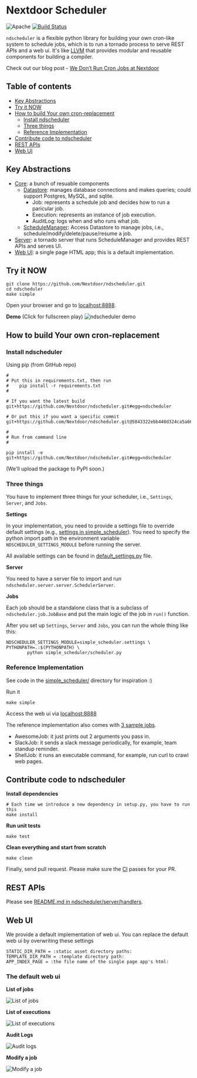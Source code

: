 # Nextdoor Scheduler

![Apache](https://img.shields.io/hexpm/l/plug.svg) 
[![Build Status](https://travis-ci.org/Nextdoor/ndscheduler.svg)](https://travis-ci.org/Nextdoor/ndscheduler)

``ndscheduler`` is a flexible python library for building your own cron-like system to schedule jobs, which is to run a tornado process to serve REST APIs and a web ui. It's like [LLVM](http://llvm.org/) that provides modular and reusable components for building a compiler. 

Check out our blog post - [We Don’t Run Cron Jobs at Nextdoor](https://engblog.nextdoor.com/2015/06/10/we-do-not-run-cron-jobs-at-nextdoor/)

## Table of contents
  
  * [Key Abstractions](#key-abstractions)
  * [Try it NOW](#try-it-now)
  * [How to build Your own cron-replacement](#how-to-build-your-own-cron-replacement)
    * [Install ndscheduler](#install-ndscheduler)
    * [Three things](#three-things)
    * [Reference Implementation](#reference-implementation)   
  * [Contribute code to ndscheduler](#contribute-code-to-ndscheduler)
  * [REST APIs](#rest-apis)
  * [Web UI](#web-ui)

## Key Abstractions

* [Core](https://github.com/Nextdoor/ndscheduler/tree/master/ndscheduler/core): a bunch of resuable components
  * [Datastore](https://github.com/Nextdoor/ndscheduler/tree/master/ndscheduler/core/datastore): manages database connections and makes queries; could support Postgres, MySQL, and sqlite.
    * Job: represents a schedule job and decides how to run a paricular job.
    * Execution: represents an instance of job execution.
    * AuditLog: logs when and who runs what job.
  * [ScheduleManager](https://github.com/Nextdoor/ndscheduler/blob/master/ndscheduler/core/scheduler_manager.py): Access Datastore to manage jobs, i.e., schedule/modify/delete/pause/resume a job.
* [Server](https://github.com/Nextdoor/ndscheduler/tree/master/ndscheduler/server): a tornado server that runs ScheduleManager and provides REST APIs and serves UI.
* [Web UI](https://github.com/Nextdoor/ndscheduler/tree/master/ndscheduler/static): a single page HTML app; this is a default implementation.

## Try it NOW

    git clone https://github.com/Nextdoor/ndscheduler.git
    cd ndscheduler
    make simple
    
Open your browser and go to [localhost:8888](http://localhost:8888). 

**Demo**
(Click for fullscreen play)
![ndscheduler demo](https://giant.gfycat.com/NastyBossyBeaver.gif)

## How to build Your own cron-replacement

### Install ndscheduler
Using pip (from GitHub repo)

    #
    # Put this in requirements.txt, then run
    #    pip install -r requirements.txt
    #

    # If you want the latest build
    git+https://github.com/Nextdoor/ndscheduler.git#egg=ndscheduler

    # Or put this if you want a specific commit
    git+https://github.com/Nextdoor/ndscheduler.git@5843322ebb440d324ca5a66ba55fea1fd00dabe8

    #
    # Run from command line
    #

    pip install -e git+https://github.com/Nextdoor/ndscheduler.git#egg=ndscheduler

(We'll upload the package to PyPI soon.)

### Three things

You have to implement three things for your scheduler, i.e., ``Settings``, ``Server``, and ``Jobs``.

**Settings**

In your implementation, you need to provide a settings file to override default settings (e.g., [settings in simple_scheduler](https://github.com/Nextdoor/ndscheduler/blob/master/simple_scheduler/settings.py)). You need to specify the python import path in the environment variable ``NDSCHEDULER_SETTINGS_MODULE`` before running the server.

All available settings can be found in [default_settings.py](https://github.com/Nextdoor/ndscheduler/blob/master/ndscheduler/default_settings.py) file.

**Server**

You need to have a server file to import and run ``ndscheduler.server.server.SchedulerServer``.

**Jobs**

Each job should be a standalone class that is a subclass of ``ndscheduler.job.JobBase`` and put the main logic of the job in ``run()`` function.

After you set up ``Settings``, ``Server`` and ``Jobs``, you can run the whole thing like this:

    NDSCHEDULER_SETTINGS_MODULE=simple_scheduler.settings \
    PYTHONPATH=.:$(PYTHONPATH) \
		    python simple_scheduler/scheduler.py

### Reference Implementation

See code in the [simple_scheduler/](https://github.com/Nextdoor/ndscheduler/tree/master/simple_scheduler) directory for inspiration :)

Run it

    make simple
    
Access the web ui via [localhost:8888](http://localhost:8888)

The reference implementation also comes with [3 sample jobs](https://github.com/Nextdoor/ndscheduler/tree/master/simple_scheduler/jobs).
* AwesomeJob: it just prints out 2 arguments you pass in.
* SlackJob: it sends a slack message periodically, for example, team standup reminder.
* ShellJob: it runs an executable command, for example, run curl to crawl web pages.

## Contribute code to ndscheduler

**Install dependencies**

    # Each time we introduce a new dependency in setup.py, you have to run this
    make install

**Run unit tests**

    make test
    
**Clean everything and start from scratch**
    
    make clean

Finally, send pull request. Please make sure the [CI](https://travis-ci.org/Nextdoor/ndscheduler) passes for your PR.

## REST APIs

Please see [README.md in ndscheduler/server/handlers](https://github.com/Nextdoor/ndscheduler/blob/master/ndscheduler/server/handlers/README.md).

## Web UI

We provide a default implementation of web ui. You can replace the default web ui by overwriting these settings

    STATIC_DIR_PATH = :static asset directory paths:
    TEMPLATE_DIR_PATH = :template directory path:
    APP_INDEX_PAGE = :the file name of the single page app's html:
    
### The default web ui

**List of jobs**

![List of jobs](http://i.imgur.com/dGILbkZ.png)

**List of executions**

![List of executions](http://i.imgur.com/JpjzrlU.png)

**Audit Logs**

![Audit logs](http://i.imgur.com/eHLzHhw.png)

**Modify a job**

![Modify a job](http://i.imgur.com/aWv6xOR.png)
